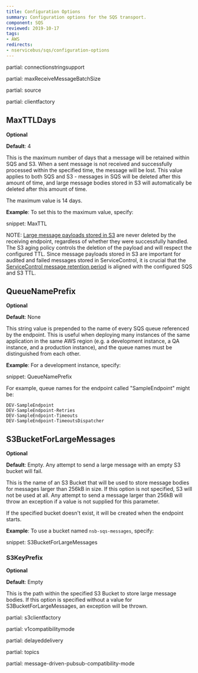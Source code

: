 ```yaml
---
title: Configuration Options
summary: Configuration options for the SQS transport.
component: SQS
reviewed: 2019-10-17
tags:
- AWS
redirects:
- nservicebus/sqs/configuration-options
---
```


partial: connectionstringsupport

partial: maxReceiveMessageBatchSize

partial: source

partial: clientfactory

## MaxTTLDays

**Optional**

**Default**: 4

This is the maximum number of days that a message will be retained within SQS and S3. When a sent message is not received and successfully processed within the specified time, the message will be lost. This value applies to both SQS and S3 - messages in SQS will be deleted after this amount of time, and large message bodies stored in S3 will automatically be deleted after this amount of time.

The maximum value is 14 days.

**Example**: To set this to the maximum value, specify:

snippet: MaxTTL

NOTE: [Large message payloads stored in S3](topology.md#s3) are never deleted by the receiving endpoint, regardless of whether they were successfully handled. The S3 aging policy controls the deletion of the payload and will respect the configured TTL. Since message payloads stored in S3 are important for audited and failed messages stored in ServiceControl, it is crucial that the [ServiceControl message retention period](/servicecontrol/how-purge-expired-data.md) is aligned with the configured SQS and S3 TTL.

## QueueNamePrefix

**Optional**

**Default**: None

This string value is prepended to the name of every SQS queue referenced by the endpoint. This is useful when deploying many instances of the same application in the same AWS region (e.g. a development instance, a QA instance, and a production instance), and the queue names must be distinguished from each other.

**Example**: For a development instance, specify:

snippet: QueueNamePrefix

For example, queue names for the endpoint called "SampleEndpoint" might be:

```
DEV-SampleEndpoint
DEV-SampleEndpoint-Retries
DEV-SampleEndpoint-Timeouts
DEV-SampleEndpoint-TimeoutsDispatcher
```

## S3BucketForLargeMessages

**Optional**

**Default**: Empty. Any attempt to send a large message with an empty S3 bucket will fail.

This is the name of an S3 Bucket that will be used to store message bodies for messages larger than 256kB in size. If this option is not specified, S3 will not be used at all. Any attempt to send a message larger than 256kB will throw an exception if a value is not supplied for this parameter.

If the specified bucket doesn't exist, it will be created when the endpoint starts.

**Example**: To use a bucket named `nsb-sqs-messages`, specify:

snippet: S3BucketForLargeMessages


### S3KeyPrefix

**Optional**

**Default**: Empty

This is the path within the specified S3 Bucket to store large message bodies. If this option is specified without a value for S3BucketForLargeMessages, an exception will be thrown.

partial: s3clientfactory

partial: v1compatibilitymode

partial: delayeddelivery

partial: topics

partial: message-driven-pubsub-compatibility-mode